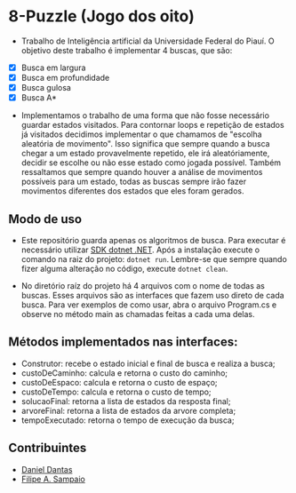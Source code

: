 # 8-Puzzle (Jogo dos oito)

* Trabalho de Inteligência artificial da Universidade Federal do Piauí. O objetivo deste trabalho é implementar 4 buscas, que são:
- [x] Busca em largura
- [x] Busca em profundidade
- [x] Busca gulosa
- [x] Busca A*

* Implementamos o trabalho de uma forma que não fosse necessário guardar estados visitados. Para contornar loops e repetição de estados já visitados decidimos implementar o que chamamos de "escolha aleatória de movimento". Isso significa que sempre quando a busca chegar a um estado provavelmente repetido, ele irá aleatóriamente, decidir se escolhe ou não esse estado como jogada possível. Também ressaltamos que sempre quando houver a análise de movimentos possíveis para um estado, todas as buscas sempre irão fazer movimentos diferentes dos estados que eles foram gerados.

## Modo de uso

* Este repositório guarda apenas os algoritmos de busca. Para executar é necessário utilizar [SDK dotnet .NET](https://dotnet.microsoft.com/download). Após a instalação execute o comando na raiz do projeto: ``` dotnet run ```. Lembre-se que sempre quando fizer alguma alteração no código, execute ``` dotnet clean ```.

* No diretório raíz do projeto há 4 arquivos com o nome de todas as buscas. Esses arquivos são as interfaces que fazem uso direto de cada busca. Para ver exemplos de como usar, abra o arquivo Program.cs e observe no método main as chamadas feitas a cada uma delas.

## Métodos implementados nas interfaces:

* Construtor: recebe o estado inicial e final de busca e realiza a busca;
* custoDeCaminho: calcula e retorna o custo do caminho;
* custoDeEspaco: calcula e retorna o custo de espaço;
* custoDeTempo: calcula e retorna o custo de tempo;
* solucaoFinal: retorna a lista de estados da resposta final;
* arvoreFinal: retorna a lista de estados da arvore completa;
* tempoExecutado: retorna o tempo de execução da busca;

## Contribuintes
- [Daniel Dantas](https://github.com/DanielDantasL)
- [Filipe A. Sampaio](https://github.com/filipeas)